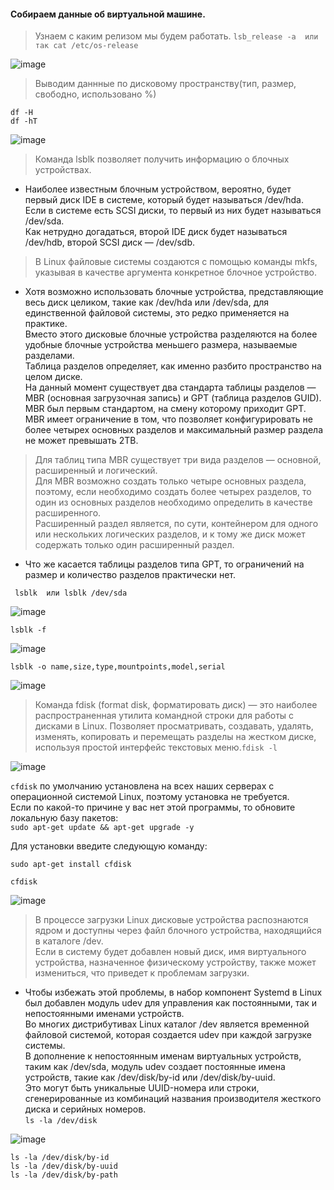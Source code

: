 #### Собираем данные об виртуальной машине.
> Узнаем с каким релизом мы будем работать.
``` lsb_release -a  или так cat /etc/os-release ```

![image](https://github.com/tvgVita69/Linux_begin/assets/98489171/366f16ad-0318-4ac1-8db8-c4b8c3da2dae)

> Выводим даннные по дисковому пространству(тип, размер, свободно, использовано %)
```
df -H 
df -hT
```  
![image](https://github.com/tvgVita69/Linux_begin/assets/98489171/d1377fdb-42bd-440d-9bd9-d30372c0d39b)

> Команда lsblk позволяет получить информацию о блочных устройствах.
 - Наиболее известным блочным устройством, вероятно, будет первый диск IDE в системе, который будет называться /dev/hda. <br>
   Если в системе есть SCSI диски, то первый из них будет называться /dev/sda. <br>
   Как нетрудно догадаться, второй IDE диск будет называться /dev/hdb, второй SCSI диск — /dev/sdb.

> В Linux файловые системы создаются с помощью команды mkfs, указывая в качестве аргумента конкретное блочное устройство.<br>
 - Хотя возможно использовать блочные устройства, представляющие весь диск целиком, такие как /dev/hda или /dev/sda, для единственной файловой системы, это редко  применяется на практике. <br>Вместо этого дисковые блочные устройства разделяются на более удобные блочные устройства меньшего размера, называемые разделами.<br>
Таблица разделов определяет, как именно разбито пространство на целом диске. <br>На данный момент существует два стандарта таблицы разделов — MBR (основная загрузочная запись) и GPT (таблица разделов GUID). <br>MBR был первым стандартом, на смену которому приходит GPT. <br>MBR имеет ограничение в том, что позволяет конфигурировать не более четырех основных разделов и максимальный размер раздела не может превышать 2TB.

> Для таблиц типа MBR существует три вида разделов — основной, расширенный и логический. <br>Для MBR возможно создать только четыре основных раздела, поэтому, если необходимо создать более четырех разделов, то один из основных разделов необходимо определить в качестве расширенного. <br>Расширенный раздел является, по сути, контейнером для одного или нескольких логических разделов, и к тому же диск может содержать только один расширенный раздел.<br>
- Что же касается таблицы разделов типа GPT, то ограничений на размер и количество разделов практически нет. 

``` lsblk  или lsblk /dev/sda```

![image](https://github.com/tvgVita69/Linux_begin/assets/98489171/e1b6a7f8-24ec-40bd-83b6-bd6d58aae22f)

``` lsblk -f ```

![image](https://github.com/tvgVita69/Linux_begin/assets/98489171/edd84e57-d119-43d6-8edd-9dd7e59b5d55)

``` lsblk -o name,size,type,mountpoints,model,serial ```

![image](https://github.com/tvgVita69/Linux_begin/assets/98489171/d008be3d-94f2-4671-add3-0320c39d6093)

> Команда fdisk (format disk, форматировать диск) — это наиболее распространенная утилита командной строки для работы с дисками в Linux. Позволяет просматривать, создавать, удалять, изменять, копировать и перемещать разделы на жестком диске, используя простой интерфейс текстовых меню.``` fdisk -l ```

![image](https://github.com/tvgVita69/Linux_begin/assets/98489171/5cbbe679-74ce-400e-a8b8-787387c6704b)

``cfdisk`` по умолчанию установлена на всех наших серверах с операционной системой Linux, поэтому установка не требуется.<br>
Если по какой-то причине у вас нет этой программы, то обновите локальную базу пакетов:<br>
``` sudo apt-get update && apt-get upgrade -y ```

Для установки введите следующую команду:

```sudo apt-get install cfdisk```

``` cfdisk ```

![image](https://github.com/tvgVita69/Linux_begin/assets/98489171/97df5cb1-8bf2-488e-a447-35bf2cc37524)

> В процессе загрузки Linux дисковые устройства распознаются ядром и доступны через файл блочного устройства, находящийся в каталоге /dev. <br>Если в систему будет добавлен новый диск, имя виртуального устройства, назначенное физическому устройству, также может измениться, что приведет к проблемам загрузки.<br>

- Чтобы избежать этой проблемы, в набор компонент Systemd в ​​Linux был добавлен модуль udev для управления как постоянными, так и непостоянными именами устройств. <br>Во многих дистрибутивах Linux каталог /dev является временной файловой системой, которая создается udev при каждой загрузке системы.<br>
В дополнение к непостоянным именам виртуальных устройств, таким как /dev/sda, модуль udev создает постоянные имена устройств, такие как /dev/disk/by-id или /dev/disk/by-uuid. <br>Это могут быть уникальные UUID-номера или строки, сгенерированные из комбинаций названия производителя жесткого диска и серийных номеров.<br>
``` ls -la /dev/disk ```

![image](https://github.com/tvgVita69/Linux_begin/assets/98489171/5e4dc3cc-509d-4cc7-9fca-33e267bea9c8)

```
ls -la /dev/disk/by-id 
ls -la /dev/disk/by-uuid
ls -la /dev/disk/by-path
```

